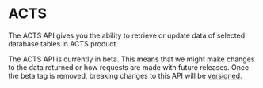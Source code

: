 # ACTS

The ACTS API gives you the ability to retrieve or update data of selected database tables in ACTS product. 

The ACTS API is currently in beta. This means that we might make changes to the data returned or how requests are made with future releases. Once the beta tag is removed, breaking changes to this API will be [versioned](#acts-versioning).